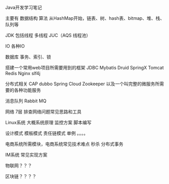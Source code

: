 Java开发学习笔记

主要有
数据结构 算法 从HashMap开始，链表、树、hash表、bitmap、堆、栈、队列等

JDK 包括线程 多线程 JUC（AQS 线程池）

IO 各种IO

数据库 事务、索引、锁

搭建一个常用web项目所需要用到的框架
JDBC Mybatis Druid SpringX Tomcat  Redis  Nginx slf4j 

分布式相关
CAP dubbo Spring Cloud Zookeeper 以及一个叫完整的微服务所需要的各种功能服务

消息队列
Rabbit MQ 

网络 7层  排查网络问题常见思路和工具

Linux系统 大概系统原理 监控方案 脚本编写

设计模式
模板模式 责任链模式 单例 。。。。


电商系统所需模块，电商系统常见技术难点 秒杀 分布式事务

IM系统 常见实现方案

物联网？？？

区块链？？？？



